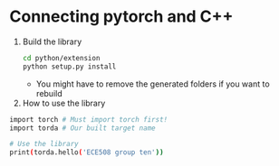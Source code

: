 # Connecting pytorch and C++
1. Build the library
    ```bash
    cd python/extension
    python setup.py install
    ```
    - You might have to remove the generated folders if you want to rebuild
2. How to use the library
```bash
import torch # Must import torch first!
import torda # Our built target name

# Use the library 
print(torda.hello('ECE508 group ten'))
```